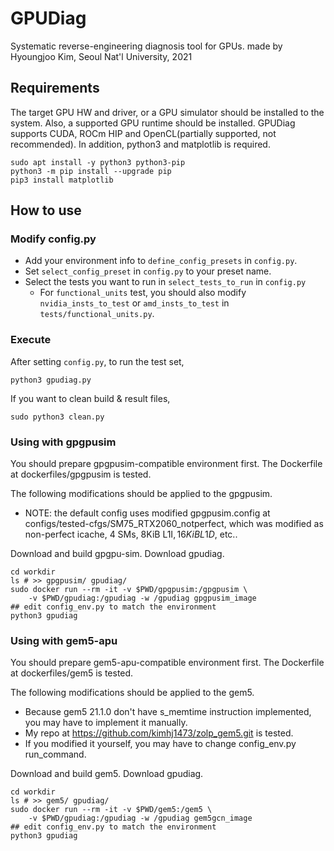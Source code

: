 # GPUDiag
Systematic reverse-engineering diagnosis tool for GPUs.
made by Hyoungjoo Kim, Seoul Nat'l University, 2021

## Requirements
The target GPU HW and driver, or a GPU simulator should be installed to the system.
Also, a supported GPU runtime should be installed.
GPUDiag supports CUDA, ROCm HIP and OpenCL(partially supported, not recommended).
In addition, python3 and matplotlib is required.
~~~shell
sudo apt install -y python3 python3-pip
python3 -m pip install --upgrade pip
pip3 install matplotlib
~~~

## How to use
### Modify config.py
- Add your environment info to `define_config_presets` in `config.py`.
- Set `select_config_preset` in `config.py` to your preset name.
- Select the tests you want to run in `select_tests_to_run` in `config.py`
    - For `functional_units` test, you should also modify `nvidia_insts_to_test` or `amd_insts_to_test` in `tests/functional_units.py`.

### Execute
After setting `config.py`, to run the test set,
~~~shell
python3 gpudiag.py
~~~
If you want to clean build & result files,
~~~shell
sudo python3 clean.py
~~~

### Using with gpgpusim
You should prepare gpgpusim-compatible environment first.
The Dockerfile at dockerfiles/gpgpusim is tested.

The following modifications should be applied to the gpgpusim.
- NOTE: the default config uses modified gpgpusim.config at 
configs/tested-cfgs/SM75_RTX2060_notperfect, which was 
modified as non-perfect icache, 4 SMs, 8KiB L1I$, 16KiB L1D$, etc..

Download and build gpgpu-sim.
Download gpudiag.
~~~shell
cd workdir
ls # >> gpgpusim/ gpudiag/
sudo docker run --rm -it -v $PWD/gpgpusim:/gpgpusim \
    -v $PWD/gpudiag:/gpudiag -w /gpudiag gpgpusim_image
## edit config_env.py to match the environment
python3 gpudiag
~~~

### Using with gem5-apu
You should prepare gem5-apu-compatible environment first.
The Dockerfile at dockerfiles/gem5 is tested.

The following modifications should be applied to the gem5.
- Because gem5 21.1.0 don't have s_memtime instruction implemented, 
you may have to implement it manually.
- My repo at https://github.com/kimhj1473/zolp_gem5.git is tested.
- If you modified it yourself, you may have to change config_env.py
run_command.

Download and build gem5.
Download gpudiag.
~~~shell
cd workdir
ls # >> gem5/ gpudiag/
sudo docker run --rm -it -v $PWD/gem5:/gem5 \
    -v $PWD/gpudiag:/gpudiag -w /gpudiag gem5gcn_image
## edit config_env.py to match the environment
python3 gpudiag
~~~